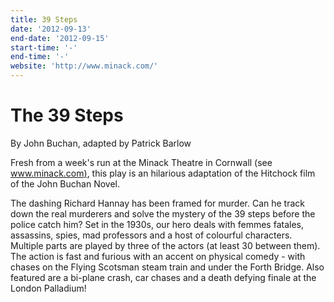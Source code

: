 ```yaml
---
title: 39 Steps
date: '2012-09-13'
end-date: '2012-09-15'
start-time: '-'
end-time: '-'
website: 'http://www.minack.com/'
---
```

# The 39 Steps

By John Buchan, adapted by Patrick Barlow

Fresh from a week's run at the Minack Theatre in Cornwall (see [www.minack.com)](http://www.minack.com/), this play is an hilarious adaptation of the Hitchock film of the John Buchan Novel.

The dashing Richard Hannay has been framed for murder. Can he track down the real murderers and solve the mystery of the 39 steps before the police catch him? Set in the 1930s, our hero deals with femmes fatales, assassins, spies, mad professors and a host of colourful characters. Multiple parts are played by three of the actors (at least 30 between them). The action is fast and furious with an accent on physical comedy - with chases on the Flying Scotsman steam train and under the Forth Bridge. Also featured are a bi-plane crash, car chases and a death defying finale at the London Palladium!
